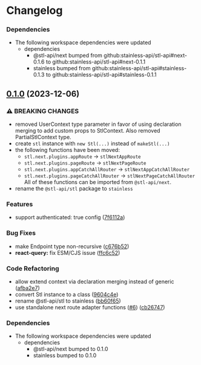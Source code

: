 # Changelog

### Dependencies

* The following workspace dependencies were updated
  * dependencies
    * @stl-api/next bumped from github:stainless-api/stl-api#next-0.1.6 to github:stainless-api/stl-api#next-0.1.1
    * stainless bumped from github:stainless-api/stl-api#stainless-0.1.3 to github:stainless-api/stl-api#stainless-0.1.1

## [0.1.0](https://github.com/stainless-api/stl-api/compare/next-auth-v0.0.3...next-auth-v0.1.0) (2023-12-06)

### ⚠ BREAKING CHANGES

- removed UserContext type parameter in favor of using declaration merging to add custom props to StlContext. Also removed PartialStlContext type.
- create `stl` instance with `new Stl(...)` instead of `makeStl(...)`
- the following functions have been moved:
  - `stl.next.plugins.appRoute` -> `stlNextAppRoute`
  - `stl.next.plugins.pageRoute` -> `stlNextPageRoute`
  - `stl.next.plugins.appCatchAllRouter` -> `stlNextAppCatchAllRouter`
  - `stl.next.plugins.pageCatchAllRouter` -> `stlNextPageCatchAllRouter`
    All of these functions can be imported from `@stl-api/next`.
- rename the `@stl-api/stl` package to `stainless`

### Features

- support authenticated: true config ([7f6112a](https://github.com/stainless-api/stl-api/commit/7f6112a17f79fcf651db23fb39dcb35b46f33ad3))

### Bug Fixes

- make Endpoint type non-recursive ([c676b52](https://github.com/stainless-api/stl-api/commit/c676b52b62357843d1d98a7f0a737f9528793daa))
- **react-query:** fix ESM/CJS issue ([ffc6c52](https://github.com/stainless-api/stl-api/commit/ffc6c526f017e892100a7de4370af2134d83d514))

### Code Refactoring

- allow extend context via declaration merging instead of generic ([afba2e7](https://github.com/stainless-api/stl-api/commit/afba2e7156013bdccfb887c6a9f5281b3db9e54d))
- convert Stl instance to a class ([9604c4e](https://github.com/stainless-api/stl-api/commit/9604c4ed9fad41e885ab08c3c5108a5ea227458e))
- rename @stl-api/stl to stainless ([bb60f65](https://github.com/stainless-api/stl-api/commit/bb60f6508fa6e1bc4e8acd141a818ee797948a82))
- use standalone next route adapter functions ([#6](https://github.com/stainless-api/stl-api/issues/6)) ([cb26747](https://github.com/stainless-api/stl-api/commit/cb26747850ec6dd93e78377b5bf61fc5433d69f7))

### Dependencies

- The following workspace dependencies were updated
  - dependencies
    - @stl-api/next bumped to 0.1.0
    - stainless bumped to 0.1.0
